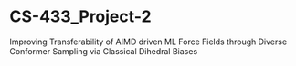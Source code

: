 # CS-433_Project-2
Improving Transferability of AIMD driven ML Force Fields through Diverse Conformer Sampling via Classical Dihedral Biases
